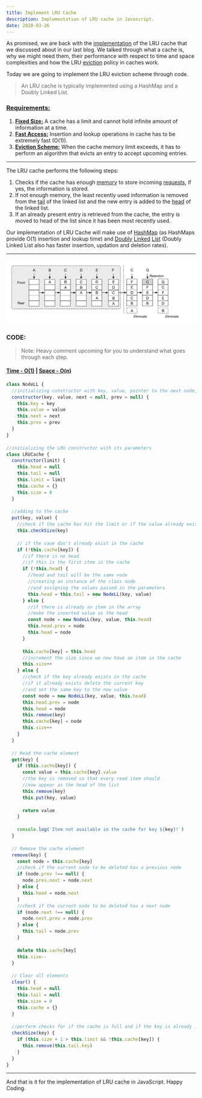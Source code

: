 ```yaml
---
title: Implement LRU Cache
description: Implementation of LRU cache in Javascript.
date: 2020-03-26
---
```


As promised, we are back with the <ins class="sub-ins-2">implementation</ins> of the LRU cache that we discussed about in our last blog. We talked through what a cache is, why we might need them, their performance with respect to time and space complexities and how the LRU <ins class="sub-ins-2">eviction</ins> policy in caches work.

Today we are going to implement the LRU eviction scheme through code.

> An LRU cache is typically implemented using a HashMap and a Doubly Linked List.

### <ins class="sub-ins">Requirements:</ins>

1. **<ins class="sub-ins-2">Fixed Size:</ins>** A cache has a limit and cannot hold infinite amount of information at a time.
2. **<ins class="sub-ins-2">Fast Access:</ins>** Insertion and lookup operations in cache has to be extremely fast (O(1)).
3. **<ins class="sub-ins-2">Eviction Scheme:</ins>** When the cache memory limit exceeds, it has to perform an algorithm that evicts an entry to accept upcoming entries.

---

The LRU cache performs the following steps:

1. Checks if the cache has enough <ins class="sub-ins-2">memory</ins> to store incoming <ins class="sub-ins-2">requests</ins>, if yes, the information is stored.
2. If not enough memory, the least recently used information is removed from the <ins class="sub-ins-2">tail</ins> of the linked list and the new entry is added to the <ins class="sub-ins-2">head</ins> of the linked list.
3. If an already present entry is retrieved from the cache, the entry is moved to head of the list since it has been most recently used.

Our implementation of LRU Cache will make use of <ins class="sub-ins-2">HashMap</ins> (as HashMaps provide O(1) insertion and lookup time) and <ins class="sub-ins-2">Doubly</ins> <ins class="sub-ins-2">Linked</ins> <ins class="sub-ins-2">List</ins> (Doubly Linked List also has faster insertion, updation and deletion rates).

---

![lru-cache](./assets/lru.png)

### CODE:

> Note: Heavy comment upcoming for you to understand what goes through each step.

#### <ins class="sub-ins">Time - O(1)</ins> | <ins class="sub-ins">Space - O(n)</ins>

```javascript
class NodeLL {
  //initializing constructor with key, value, pointer to the next node, and pointer to the previous node
  constructor(key, value, next = null, prev = null) {
    this.key = key
    this.value = value
    this.next = next
    this.prev = prev
  }
}

//initializing the LRU constructor with its parameters
class LRUCache {
  constructor(limit) {
    this.head = null
    this.tail = null
    this.limit = limit
    this.cache = {}
    this.size = 0
  }

  //adding to the cache
  put(key, value) {
    //check if the cache has hit the limit or if the value already exists in the cache
    this.checkSize(key)

    // if the vaue don't already exist in the cache
    if (!this.cache[key]) {
      //if there is no head
      //if this is the first item in the cache
      if (!this.head) {
        //head and tail will be the same node
        //creating an instance of the class node
        //and assigning the values passed in the parameters
        this.head = this.tail = new NodeLL(key, value)
      } else {
        //if there is already an item in the array
        //make the inserted value as the head
        const node = new NodeLL(key, value, this.head)
        this.head.prev = node
        this.head = node
      }

      this.cache[key] = this.head
      //increment the size since we now have an item in the cache
      this.size++
    } else {
      //check if the key already exists in the cache
      //if it already exists delete the current key
      //and set the same key to the new value
      const node = new NodeLL(key, value, this.head)
      this.head.prev = node
      this.head = node
      this.remove(key)
      this.cache[key] = node
      this.size++
    }
  }

  // Read the cache element
  get(key) {
    if (this.cache[key]) {
      const value = this.cache[key].value
      //the key is removed so that every read item should
      //now appear as the head of the list
      this.remove(key)
      this.put(key, value)

      return value
    }

    console.log(`Item not available in the cache for key ${key}!`)
  }

  // Remove the cache element
  remove(key) {
    const node = this.cache[key]
    //check if the current node to be deleted has a previous node
    if (node.prev !== null) {
      node.prev.next = node.next
    } else {
      this.head = node.next
    }
    //check if the current node to be deleted has a next node
    if (node.next !== null) {
      node.next.prev = node.prev
    } else {
      this.tail = node.prev
    }

    delete this.cache[key]
    this.size--
  }

  // Clear all elements
  clear() {
    this.head = null
    this.tail = null
    this.size = 0
    this.cache = {}
  }

  //perform checks for if the cache is full and if the key is already in the cache
  checkSize(key) {
    if (this.size + 1 > this.limit && !this.cache[key]) {
      this.remove(this.tail.key)
    }
  }
}
```

---

And that is it for the implementation of LRU cache in JavaScript. Happy Coding.
